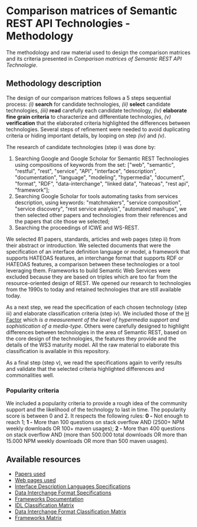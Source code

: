 # Comparison matrices of Semantic REST API Technologies - Methodology

The methodology and raw material used to design the comparison matrices and its criteria presented in *Comparison matrices of Semantic REST API Technologie*.

## Methodology description

The design of our comparison matrices follows a 5 steps sequential process: *(i)* **search** for candidate technologies, *(ii)* **select** candidate technologies, *(iii)* **read** carefully each candidate technology, *(iv)* **elaborate fine grain criteria** to characterize and differentiate technologies, *(v)* **verification** that the elaborated criteria highlighted the differences between technologies. Several steps of refinement were needed to avoid duplicating criteria or hiding important details, by looping on step *(iv)* and *(v)*.

The research of candidate technologies (step i) was done by:

1. Searching Google and Google Scholar for Semantic REST Technologies using compositions of keywords from the set: ["web", "semantic", "restful", "rest", "service", "API", "interface", "description", "documentation", "language", "modeling", "hypermedia", "document", "format", "RDF", "data-interchange", "linked data", "hateoas", "rest api", "framework"];
2. Searching Google Scholar for tools automating tasks from services description, using keywords: "matchmakers", "service composition", "service discovery", "rest service analysis", "automated mashups", we then selected other papers and technologies from their references and the papers that cite those we selected;
3. Searching the proceedings of ICWE and WS-REST. 

We selected 81 papers, standards, articles and web pages (step ii) from their abstract or introduction. We selected documents that were the specification of an interface definition language or model, a framework that supports HATEOAS features, an interchange format that supports RDF or HATEOAS features, a comparison between these technologies or a tool leveraging them. Frameworks to build Semantic Web Services were excluded because they are based on triples which are too far from the resource-oriented design of REST. We opened our research to technologies from the 1990s to today and retained technologies that are still available today.

As a next step, we read the specification of each chosen technology (step iii) and elaborate classification criteria (step iv). We included those of the [H Factor](http://amundsen.com/hypermedia/hfactor/) which *is a measurement of the level of hypermedia support and sophistication of a media-type*. Others were carefully designed to highlight differences between technologies in the area of Semantic REST, based on the core design of the technologies, the features they provide and the details of the WS3 maturity model. All the raw material to elaborate this classification is available in this repository.

As a final step (step v), we read the specifications again to verify results and validate that the selected criteria highlighted differences and commonalities well.

### Popularity criteria

We included a popularity criteria to provide a rough idea of the community support and the likelihood of the technology to last in time. The popularity score is between 0 and 2. It respects the following rules: **0 -** Not enough to reach 1; **1 -** More than 100 questions on stack overflow AND (2500+ NPM weekly downloads OR 100+ maven usages); **2 -** More than 400 questions on stack overflow AND (more than 500.000 total downloads OR more than 15.000 NPM weekly downloads OR more than 500 maven usages).

## Available resources

* [Papers used](./papers/)
* [Web pages used](./other-readings/web-pages.md)
* [Interface Description Languages Specifications](./other-readings/idl-specs.md)
* [Data Interchange Format Specifications](./other-readings/dif-specs.md)
* [Frameworks Documentation](./other-readings/frameworks-doc.md)
* [IDL Classification Matrix](./tables/IDL.png)
* [Data Interchange Format Classification Matrix](./tables/DIF.png)
* [Frameworks Matrix](./tables/frameworks.png)
